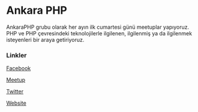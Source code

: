 # Ankara PHP

AnkaraPHP grubu olarak her ayın ilk cumartesi günü meetuplar yapıyoruz. PHP ve PHP çevresindeki teknolojilerle ilgilenen, ilgilenmiş ya da ilgilenmek isteyenleri bir araya getiriyoruz. 

### Linkler
[Facebook](https://www.facebook.com/groups/herayinilkcumartesi/?ref=bookmarks)

[Meetup](https://www.meetup.com/Ankara-PHP-Meetup/)

[Twitter](https://twitter.com/ankaraphp)

[Website](http://ankaraphp.github.io/)